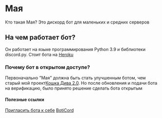 # Мая
Кто такая Мая? Это дискорд бот для маленьких и средних серверов

## На чем работает бот?
Он работает на языке программирования Python 3.9 и библиотеки discord.py. Стоит бота на [Heroku](https://heroku.com)

### Почему бот в открытом доступе?
Первоначально "Мая" должна быть стать улучшенным ботом, чем старый мой проект[Кошка Дива 2.0](https://github.com/TheMisterSenpai/catdiva2.0). Но после обновления и подачи бота на верификацию, было принято решение сделать бота открытым

#### Полезные ссылки
[Пригласить бота к себе](https://discord.com/api/oauth2/authorize?client_id=802987390033330227&permissions=8&scope=bot)
[BotiCord](https://boticord.top/bot/802987390033330227)